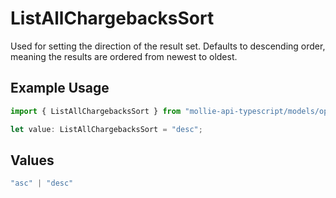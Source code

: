 # ListAllChargebacksSort

Used for setting the direction of the result set. Defaults to descending order, meaning the results are ordered from
newest to oldest.

## Example Usage

```typescript
import { ListAllChargebacksSort } from "mollie-api-typescript/models/operations";

let value: ListAllChargebacksSort = "desc";
```

## Values

```typescript
"asc" | "desc"
```